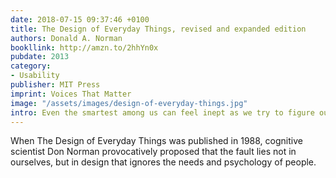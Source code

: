 ```yaml
---
date: 2018-07-15 09:37:46 +0100
title: The Design of Everyday Things, revised and expanded edition
authors: Donald A. Norman
bookllink: http://amzn.to/2hhYn0x
pubdate: 2013
category:
- Usability
publisher: MIT Press
imprint: Voices That Matter
image: "/assets/images/design-of-everyday-things.jpg"
intro: Even the smartest among us can feel inept as we try to figure out the shower control in a hotel or attempt to navigate an unfamiliar television set or stove.
---
```


 When The Design of Everyday Things was published in 1988, cognitive scientist Don Norman provocatively proposed that the fault lies not in ourselves, but in design that ignores the needs and psychology of people.